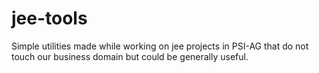 jee-tools
=========

Simple utilities made while working on jee projects in PSI-AG that do not touch our business domain but could be generally useful.
